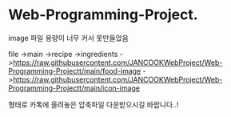 # Web-Programming-Project.
image 파일 용량이 너무 커서 못만들었음

file
->main
->recipe
->ingredients
->https://raw.githubusercontent.com/JANCOOKWebProject/Web-Programming-Projectt/main/food-image
->https://raw.githubusercontent.com/JANCOOKWebProject/Web-Programming-Projectt/main/icon-image

형태로 카톡에 올려놓은 압축파일 다운받으시길 바랍니다..!
